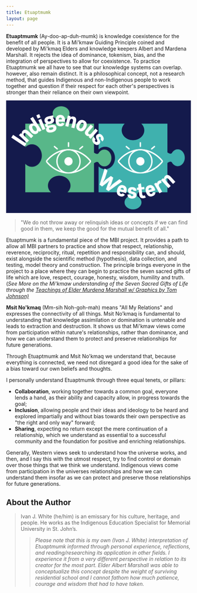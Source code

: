 ```yaml
---
title: Etuaptmumk
layout: page
---
```

**Etuaptmumk** (Ay-doo-ap-duh-mumk) is knowledge coexistence for the benefit of all people. It is a Mi'kmaw Guiding Principle coined and developed by Mi'kmaq Elders and knowledge keepers Albert and Mardena Marshall. It rejects the idea of dominance, tokenism, bias, and the integration of perspectives to allow for coexistence. To practice Etuaptmumk we all have to see that our knowledge systems can overlap. however, also remain distinct.  It is a philosophical concept, not a research method, that guides Indigenous and non-Indigenous people to work together and question if their respect for each other's perspectives is stronger than their reliance on their own viewpoint.

![puzzle](/assets/img/etuaptmumk_puzzle.png)
> "We do not throw away or relinquish ideas or concepts if we can find good in them, we keep the good for the mutual benefit of all."

Etuaptmumk is a fundamental piece of the MBI project. It provides a path to allow all MBI partners to practice and show that respect, relationship, reverence, reciprocity, ritual, repetition and responsibility can, and should, exist alongside the scientific method (hypothesis), data collection, and testing, model theory and construction. The principle brings everyone in the project to a place where they can begin to practice the seven sacred gifts of life which are love, respect, courage, honesty, wisdom, humility and truth.  (_See More on the Mi'kmaw understanding of the Seven Sacred Gifts of Life through the [Teachings of Elder Murdena Marshall w/ Graphics by Tom Johnson)](http://www.integrativescience.ca/uploads/activities/Murdena-Seven-Sacred-Gifts.pdf)_ 

 

**Msit No'kmaq** (Mm-sih Noh-goh-mah) means "All My Relations" and expresses the connectivity of all things. Msit No’kmaq is fundamental to understanding that knowledge assimilation or domination is untenable and leads to extraction and destruction. It shows us that Mi'kmaw views come from participation within nature's relationships, rather than dominance, and how we can understand them to protect and preserve relationships for future generations.   

Through Etuaptmumk and Msit No'kmaq we understand that, because everything is connected, we need not disregard a good idea for the sake of a bias toward our own beliefs and thoughts.   

I personally understand Etuaptmumk through three equal tenets, or pillars:  



* **Collaboration**, working together towards a common goal, everyone lends a hand, as their ability and capacity allow, in progress towards the goal;
* **Inclusion**, allowing people and their ideas and ideology to be heard and explored impartially and without bias towards their own perspective as "the right and only way" forward;
* **Sharing**, expecting no return except the mere continuation of a relationship, which we understand as essential to a successful community and the foundation for positive and enriching relationships.  

Generally, Western views seek to understand how the universe works, and then, and I say this with the utmost respect, try to find control or domain over those things that we think we understand. Indigenous views come from participation in the universes relationships and how we can understand them insofar as we can protect and preserve those relationships for future generations.

## About the Author
> Ivan J. White (he/him) is an emissary for his culture, heritage, and people. He works as the Indigenous Education Specialist for Memorial University in St. John’s. 
> > *Please note that this is my own (Ivan J. White) interpretation of Etuaptmumk informed through personal experience, reflections, and reading/researching its application in other fields. I experience it from a very different perspective in relation to its creator for the most part. Elder Albert Marshall was able to conceptualize this concept despite the weight of surviving residential school and I cannot fathom how much patience, courage and wisdom that had to have taken.*

